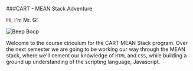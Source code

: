 ###CART - MEAN Stack Adventure

Hi, I'm Mr. G!

![Beep Boop](https://www.pytexas.org/static/uploads/blog_images/2015-06/cat-programmer.jpg)

Welcome to the course ciriculum for the CART MEAN Stack program. Over the
next semester we are going to be working our way through the MEAN stack, where
we'll cement our knowledge of `HTML` and `CSS`, while building a ground up
understanding of the scripting language, Javascript.


